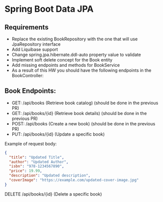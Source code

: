 # Spring Boot Data JPA

## Requirements
- Replace the existing BookRepository with the one that will use JpaRepository interface
- Add Liquibase support
- Change spring.jpa.hibernate.ddl-auto property value to validate
- Implement soft delete concept for the Book entity
- Add missing endpoints and methods for BookService
- As a result of this HW you should have the following endpoints in the BookController:

## Book Endpoints:

- GET: /api/books (Retrieve book catalog) (should be done in the previous PR)
- GET: /api/books/{id} (Retrieve book details) (should be done in the previous PR)
- POST: /api/books (Create a new book) (should be done in the previous PR)
- PUT: /api/books/{id} (Update a specific book)

Example of request body:

```json
{
  "title": "Updated Title",
  "author": "Updated Author",
  "isbn": "978-1234567890",
  "price": 19.99,
  "description": "Updated description",
  "coverImage": "https://example.com/updated-cover-image.jpg"
}
```
DELETE /api/books/{id} (Delete a specific book)


